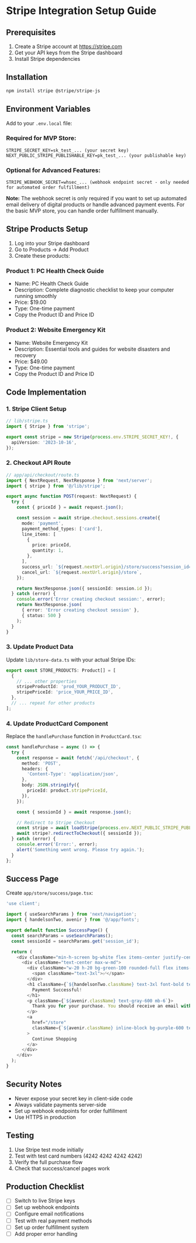 # Stripe Integration Setup Guide

## Prerequisites
1. Create a Stripe account at https://stripe.com
2. Get your API keys from the Stripe dashboard
3. Install Stripe dependencies

## Installation
```bash
npm install stripe @stripe/stripe-js
```

## Environment Variables
Add to your `.env.local` file:

### Required for MVP Store:
```
STRIPE_SECRET_KEY=sk_test_... (your secret key)
NEXT_PUBLIC_STRIPE_PUBLISHABLE_KEY=pk_test_... (your publishable key)
```

### Optional for Advanced Features:
```
STRIPE_WEBHOOK_SECRET=whsec_... (webhook endpoint secret - only needed for automated order fulfillment)
```

**Note:** The webhook secret is only required if you want to set up automated email delivery of digital products or handle advanced payment events. For the basic MVP store, you can handle order fulfillment manually.

## Stripe Products Setup
1. Log into your Stripe dashboard
2. Go to Products → Add Product
3. Create these products:

### Product 1: PC Health Check Guide
- Name: PC Health Check Guide
- Description: Complete diagnostic checklist to keep your computer running smoothly
- Price: $19.00
- Type: One-time payment
- Copy the Product ID and Price ID

### Product 2: Website Emergency Kit
- Name: Website Emergency Kit  
- Description: Essential tools and guides for website disasters and recovery
- Price: $49.00
- Type: One-time payment
- Copy the Product ID and Price ID

## Code Implementation

### 1. Stripe Client Setup
```typescript
// lib/stripe.ts
import { Stripe } from 'stripe';

export const stripe = new Stripe(process.env.STRIPE_SECRET_KEY!, {
  apiVersion: '2023-10-16',
});
```

### 2. Checkout API Route
```typescript
// app/api/checkout/route.ts
import { NextRequest, NextResponse } from 'next/server';
import { stripe } from '@/lib/stripe';

export async function POST(request: NextRequest) {
  try {
    const { priceId } = await request.json();

    const session = await stripe.checkout.sessions.create({
      mode: 'payment',
      payment_method_types: ['card'],
      line_items: [
        {
          price: priceId,
          quantity: 1,
        },
      ],
      success_url: `${request.nextUrl.origin}/store/success?session_id={CHECKOUT_SESSION_ID}`,
      cancel_url: `${request.nextUrl.origin}/store`,
    });

    return NextResponse.json({ sessionId: session.id });
  } catch (error) {
    console.error('Error creating checkout session:', error);
    return NextResponse.json(
      { error: 'Error creating checkout session' },
      { status: 500 }
    );
  }
}
```

### 3. Update Product Data
Update `lib/store-data.ts` with your actual Stripe IDs:
```typescript
export const STORE_PRODUCTS: Product[] = [
  {
    // ... other properties
    stripeProductId: 'prod_YOUR_PRODUCT_ID',
    stripePriceId: 'price_YOUR_PRICE_ID',
  },
  // ... repeat for other products
];
```

### 4. Update ProductCard Component
Replace the `handlePurchase` function in `ProductCard.tsx`:
```typescript
const handlePurchase = async () => {
  try {
    const response = await fetch('/api/checkout', {
      method: 'POST',
      headers: {
        'Content-Type': 'application/json',
      },
      body: JSON.stringify({
        priceId: product.stripePriceId,
      }),
    });

    const { sessionId } = await response.json();

    // Redirect to Stripe Checkout
    const stripe = await loadStripe(process.env.NEXT_PUBLIC_STRIPE_PUBLISHABLE_KEY!);
    await stripe?.redirectToCheckout({ sessionId });
  } catch (error) {
    console.error('Error:', error);
    alert('Something went wrong. Please try again.');
  }
};
```

## Success Page
Create `app/store/success/page.tsx`:
```typescript
'use client';

import { useSearchParams } from 'next/navigation';
import { handelsonTwo, avenir } from '@/app/fonts';

export default function SuccessPage() {
  const searchParams = useSearchParams();
  const sessionId = searchParams.get('session_id');

  return (
    <div className="min-h-screen bg-white flex items-center justify-center px-6">
      <div className="text-center max-w-md">
        <div className="w-20 h-20 bg-green-100 rounded-full flex items-center justify-center mx-auto mb-6">
          <span className="text-3xl">✅</span>
        </div>
        <h1 className={`${handelsonTwo.className} text-3xl font-bold text-gray-800 mb-4`}>
          Payment Successful!
        </h1>
        <p className={`${avenir.className} text-gray-600 mb-6`}>
          Thank you for your purchase. You should receive an email with your download link shortly.
        </p>
        <a
          href="/store"
          className={`${avenir.className} inline-block bg-purple-600 text-white px-6 py-3 rounded-lg font-semibold hover:bg-purple-700 transition-colors`}
        >
          Continue Shopping
        </a>
      </div>
    </div>
  );
}
```

## Security Notes
- Never expose your secret key in client-side code
- Always validate payments server-side
- Set up webhook endpoints for order fulfillment
- Use HTTPS in production

## Testing
1. Use Stripe test mode initially
2. Test with test card numbers (4242 4242 4242 4242)
3. Verify the full purchase flow
4. Check that success/cancel pages work

## Production Checklist
- [ ] Switch to live Stripe keys
- [ ] Set up webhook endpoints
- [ ] Configure email notifications
- [ ] Test with real payment methods
- [ ] Set up order fulfillment system
- [ ] Add proper error handling